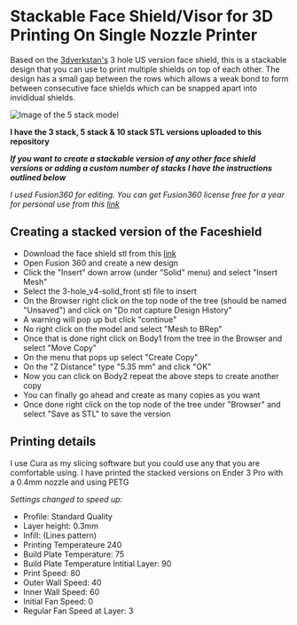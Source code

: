 # Stackable Face Shield/Visor for 3D Printing On Single Nozzle Printer

Based on the [3dverkstan's](https://3dverkstan.se/protective-visor/) 3 hole US version face shield, this is a stackable design that you can use to print multiple shields on top of each other. The design has a small gap between the rows which allows a weak bond to form between consecutive face shields which can be snapped apart into invididual shields.

![Image of the 5 stack model](https://raw.githubusercontent.com/therealrakib/3dprinted-face-shield/master/5%20Stack.JPG)

**I have the 3 stack, 5 stack & 10 stack STL versions uploaded to this repository**

***If you want to create a stackable version of any other face shield versions or adding a custom number of stacks I have the instructions outlined below***

*I used Fusion360 for editing. You can get Fusion360 license free for a year for personal use from this [link](https://www.autodesk.com/campaigns/fusion-360-for-hobbyists)*

## Creating a stacked version of the Faceshield ##

- Download the face shield stl from this [link](https://github.com/Cederb/Faceshield.nu/blob/master/North%20America%203-hole/3D%20Printing%20Files%20(STL)/Thicker%20brow/Visor_Frame_NORTH_AMERICA_letter_3-hole_v4-solid_front.stl)
- Open Fusion 360 and create a new design
- Click the "Insert" down arrow (under "Solid" menu) and select "Insert Mesh"
- Select the 3-hole_v4-solid_front stl file to insert
- On the Browser right click on the top node of the tree (should be named "Unsaved") and click on "Do not capture Design History"
- A warning will pop up but click "continue"
- No right click on the model and select "Mesh to BRep"
- Once that is done right click on Body1 from the tree in the Browser and select "Move Copy"
- On the menu that pops up select "Create Copy"
- On the "Z Distance" type "5.35 mm" and click "OK"
- Now you can click on Body2 repeat the above steps to create another copy
- You can finally go ahead and create as many copies as you want
- Once done right click on the top node of the tree under "Browser" and select "Save as STL" to save the version

## Printing details ##
I use Cura as my slicing software but you could use any that you are comfortable using. 
I have printed the stacked versions on Ender 3 Pro with a 0.4mm nozzle and using PETG

*Settings changed to speed up:*
- Profile: Standard Quality
- Layer height: 0.3mm
- Infill: (Lines pattern)
- Printing Temperateure 240
- Build Plate Temperature: 75
- Build Plate Temperature Intitial Layer: 90
- Print Speed: 80
- Outer Wall Speed: 40
- Inner Wall Speed: 60
- Initial Fan Speed: 0
- Regular Fan Speed at Layer: 3
